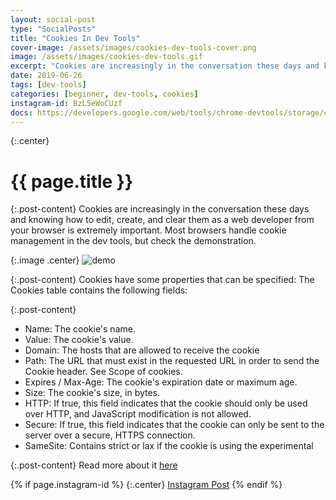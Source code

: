 ```yaml
---
layout: social-post
type: "SocialPosts"
title: "Cookies In Dev Tools"
cover-image: /assets/images/cookies-dev-tools-cover.png
image: /assets/images/cookies-dev-tools.gif
excerpt: "Cookies are increasingly in the conversation these days and knowing how to edit, create, and clear them as a web developer from your browser is extremely important. "
date: 2019-06-26
tags: [dev-tools]
categories: [beginner, dev-tools, cookies]
instagram-id: BzL5eWoCUzf
docs: https://developers.google.com/web/tools/chrome-devtools/storage/cookies
---
```

{:.center}
# {{ page.title }}

{:.post-content}
Cookies are increasingly in the conversation these days and knowing how to edit, 
create, and clear them as a web developer from your browser is extremely important. 
Most browsers handle cookie management in the dev tools, but check the demonstration.

{:.image .center}
![demo]({{page.image}})

{:.post-content}
Cookies have some properties that can be specified:
The Cookies table contains the following fields:

{:.post-content}
* Name: The cookie's name.
* Value: The cookie's value.
* Domain: The hosts that are allowed to receive the cookie
* Path: The URL that must exist in the requested URL in order to send the Cookie header. See Scope of cookies.
* Expires / Max-Age: The cookie's expiration date or maximum age. 
* Size: The cookie's size, in bytes.
* HTTP: If true, this field indicates that the cookie should only be used over HTTP, and JavaScript modification is not allowed.
* Secure: If true, this field indicates that the cookie can only be sent to the server over a secure, HTTPS connection. 
* SameSite: Contains strict or lax if the cookie is using the experimental 

{:.post-content}
Read more about it <a href="{{page.docs}}" target="_blank">here</a>

{% if page.instagram-id %}
{:.center}
<a class="insta-link" href="https://www.instagram.com/p/{{page.instagram-id}}" target="_blank">Instagram Post</a>
{% endif %}
